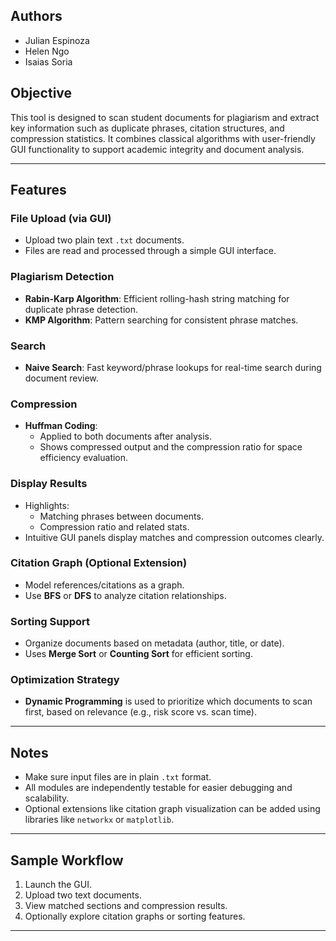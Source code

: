 ##  Authors
- Julian Espinoza
- Helen Ngo
- Isaias Soria

##  Objective  
This tool is designed to scan student documents for plagiarism and extract key information such as duplicate phrases, citation structures, and compression statistics. It combines classical algorithms with user-friendly GUI functionality to support academic integrity and document analysis.

---

##  Features  

###  File Upload (via GUI)  
- Upload two plain text `.txt` documents.  
- Files are read and processed through a simple GUI interface.

###  Plagiarism Detection  
- **Rabin-Karp Algorithm**: Efficient rolling-hash string matching for duplicate phrase detection.  
- **KMP Algorithm**: Pattern searching for consistent phrase matches.  

###  Search
- **Naive Search**: Fast keyword/phrase lookups for real-time search during document review.

###  Compression  
- **Huffman Coding**:  
  - Applied to both documents after analysis.  
  - Shows compressed output and the compression ratio for space efficiency evaluation.

###  Display Results  
- Highlights:  
  - Matching phrases between documents.  
  - Compression ratio and related stats.  
- Intuitive GUI panels display matches and compression outcomes clearly.

###  Citation Graph (Optional Extension)  
- Model references/citations as a graph.  
- Use **BFS** or **DFS** to analyze citation relationships.

###  Sorting Support  
- Organize documents based on metadata (author, title, or date).  
- Uses **Merge Sort** or **Counting Sort** for efficient sorting.

###  Optimization Strategy  
- **Dynamic Programming** is used to prioritize which documents to scan first, based on relevance (e.g., risk score vs. scan time).

---

##  Notes  
- Make sure input files are in plain `.txt` format.  
- All modules are independently testable for easier debugging and scalability.  
- Optional extensions like citation graph visualization can be added using libraries like `networkx` or `matplotlib`.

---

##  Sample Workflow  
1. Launch the GUI.  
2. Upload two text documents.  
3. View matched sections and compression results.  
4. Optionally explore citation graphs or sorting features.

---
